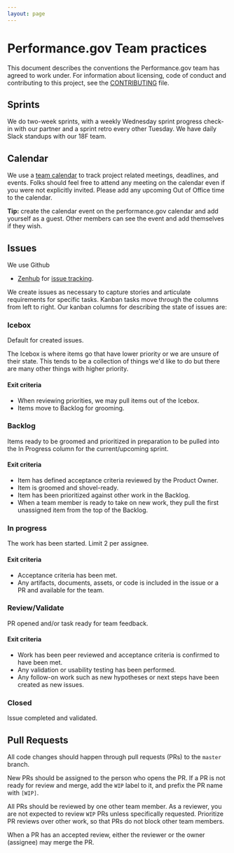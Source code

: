```yaml
---
layout: page
---
```


# Performance.gov Team practices

This document describes the conventions the Performance.gov team has agreed to work under.
For information about licensing, code of conduct and contributing to this project,
see the [CONTRIBUTING](CONTRIBUTING.md) file.


## Sprints

We do two-week sprints, with a weekly Wednesday sprint progress check-in with
our partner and a sprint retro every other Tuesday. We have daily Slack standups
with our 18F team.


## Calendar

We use a [team
calendar](https://calendar.google.com/calendar?cid=Z3NhLmdvdl91bmZrNXBtOWRiNjVyc2gwOWd1cGUydWU0MEBncm91cC5jYWxlbmRhci5nb29nbGUuY29t)
to track project related meetings, deadlines, and events. Folks should feel free
to attend any meeting on the calendar even if you were not explicitly invited.
Please add any upcoming Out of Office time to the calendar.

**Tip:** create the calendar event on the performance.gov calendar and add
yourself as a guest. Other members can see the event and add themselves if they
wish.


## Issues

We use Github
+ [Zenhub](https://chrome.google.com/webstore/detail/zenhub-for-github/ogcgkffhplmphkaahpmffcafajaocjbd)
for [issue tracking](https://app.zenhub.com/workspace/o/18f/performance.gov/boards?repos=106470255).

We create issues as necessary to capture stories and articulate requirements for
specific tasks. Kanban tasks move through the columns from left to right. Our
kanban columns for describing the state of issues are:


### Icebox

Default for created issues.

The Icebox is where items go that have lower priority or we are unsure of their
state. This tends to be a collection of things we'd like to do but there are
many other things with higher priority.


#### Exit criteria

- When reviewing priorities, we may pull items out of the Icebox.
- Items move to Backlog for grooming.


### Backlog

Items ready to be groomed and prioritized in preparation to be pulled into the
In Progress column for the current/upcoming sprint.


#### Exit criteria

- Item has defined acceptance criteria reviewed by the Product Owner.
- Item is groomed and shovel-ready.
- Item has been prioritized against other work in the Backlog.
- When a team member is ready to take on new work, they pull the first
  unassigned item from the top of the Backlog.


### In progress

The work has been started. Limit 2 per assignee.


#### Exit criteria

- Acceptance criteria has been met.
- Any artifacts, documents, assets, or code is included in the issue or a PR and available for the team.


### Review/Validate

PR opened and/or task ready for team feedback.


#### Exit criteria

- Work has been peer reviewed and acceptance criteria is confirmed to have been
  met.
- Any validation or usability testing has been performed.
- Any follow-on work such as new hypotheses or next steps have been created as new issues.


### Closed

Issue completed and validated.


## Pull Requests

All code changes should happen through pull requests (PRs) to the `master`
branch.

New PRs should be assigned to the person who opens the PR.
If a PR is not ready for review and merge, add the `WIP` label to it,
and prefix the PR name with `[WIP]`.

All PRs should be reviewed by one other team member.
As a reviewer, you are not expected to review `WIP` PRs unless specifically requested.
Prioritize PR reviews over other work, so that PRs do not block other team members.

When a PR has an accepted review, either the reviewer or the owner (assignee)
may merge the PR.
